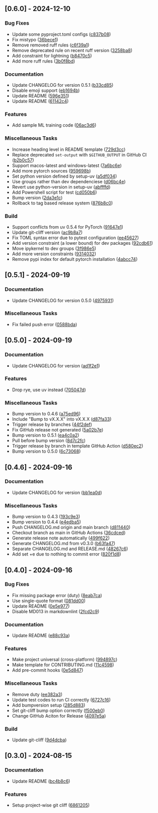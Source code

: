 ## [0.6.0] - 2024-12-10

### Bug Fixes

- Update some pyproject.toml configs ([c837b08](https://github.com/vince-test-org/changelog-generator-example/commit/c837b087dbf3ea0e1b23e95f30e3264375fa64f4))
- Fix mistypo ([36bece1](https://github.com/vince-test-org/changelog-generator-example/commit/36bece10b90c72ff2facb0b75ebe204b92a29213))
- Remove removed ruff rules ([c6f39a1](https://github.com/vince-test-org/changelog-generator-example/commit/c6f39a17b64b283cd327625da861cf3e1cfdb667))
- Remove deprecated rule on recent ruff version ([3258ba8](https://github.com/vince-test-org/changelog-generator-example/commit/3258ba82fa556ccd82dfc4320454a6f6f0f96121))
- Add constraint for lightning ([b8470c5](https://github.com/vince-test-org/changelog-generator-example/commit/b8470c5af66e0c108ad472fce732f07602b1a346))
- Add more ruff rules ([3b0f8bd](https://github.com/vince-test-org/changelog-generator-example/commit/3b0f8bd2112610e1a4972802337e803e34a0bc9f))

### Documentation

- Update CHANGELOG for version 0.5.1 ([b33cd85](https://github.com/vince-test-org/changelog-generator-example/commit/b33cd85222ca8aa2bd59d3779123891c67c32a10))
- Disable emoji support ([eb1694b](https://github.com/vince-test-org/changelog-generator-example/commit/eb1694bb6739edea8f03fa56acb22ff4931a2880))
- Update README ([596e351](https://github.com/vince-test-org/changelog-generator-example/commit/596e3511da6cf5fabeb444903c09db1da3432600))
- Update README ([61142c4](https://github.com/vince-test-org/changelog-generator-example/commit/61142c4a088a1743ff4ccbfa314d9a69b72685cf))

### Features

- Add sample ML training code ([06ac3d6](https://github.com/vince-test-org/changelog-generator-example/commit/06ac3d6d708a8de92741290169b38cdff309b678))

### Miscellaneous Tasks

- Increase heading level in README template ([729d3cc](https://github.com/vince-test-org/changelog-generator-example/commit/729d3cc695d0c6c74b02a51e7cf563c8a5b172dc))
- Replace deprecated `set-output` with `$GITHUB_OUTPUT` in GitHub CI ([b2b0c57](https://github.com/vince-test-org/changelog-generator-example/commit/b2b0c576826e2be87e51670c92e2b60247ffc6b9))
- Support macos-latest and windows-latest ([7a6bc6e](https://github.com/vince-test-org/changelog-generator-example/commit/7a6bc6e3b2f5b672f8d683cf277437719e635ea4))
- Add more pytorch sources ([959698b](https://github.com/vince-test-org/changelog-generator-example/commit/959698b13aa113b029f55129dcc7c7f2e5a1c3c7))
- Set python version defined by setup-uv ([a5df034](https://github.com/vince-test-org/changelog-generator-example/commit/a5df0344860502481422e970df207714f965f588))
- Use groups rather than dev dependenciese ([d06bc4e](https://github.com/vince-test-org/changelog-generator-example/commit/d06bc4e220333952d38ef05d533bc01365d05649))
- Revert use python-version in setup-uv ([abffffd](https://github.com/vince-test-org/changelog-generator-example/commit/abffffdf697de43b0c4f11b8fdb97e21a227ad8c))
- Add Powershell script for test ([cd050b6](https://github.com/vince-test-org/changelog-generator-example/commit/cd050b6bd72c861927a4b0d599b3994b3af3ca81))
- Bump version ([2da3e1c](https://github.com/vince-test-org/changelog-generator-example/commit/2da3e1c3c7f1b20180a08f9096d27ea6db3dd370))
- Rollback to tag based release system ([876b8c0](https://github.com/vince-test-org/changelog-generator-example/commit/876b8c000ad22d2a5a9d01ea3678c764a5c2b4da))

### Build

- Support conflicts from uv 0.5.4 for PyTorch ([91647e1](https://github.com/vince-test-org/changelog-generator-example/commit/91647e13532a52c03c039b93a0a598d1398ccb16))
- Update git-cliff version ([ac9b8a7](https://github.com/vince-test-org/changelog-generator-example/commit/ac9b8a7b5a68471b0b323301529d00d16d3b0970))
- Fix TOML syntax error due to pytest configuration ([ee45627](https://github.com/vince-test-org/changelog-generator-example/commit/ee4562750956b6f4c207000b4fac7a5faa3e21c6))
- Add version constraint (a lower bound) for dev packages ([92cdb61](https://github.com/vince-test-org/changelog-generator-example/commit/92cdb61e79338b589d1df92afa3f0600d9d1a29b))
- Move ipykernel to dev groups ([3f986e5](https://github.com/vince-test-org/changelog-generator-example/commit/3f986e5182940478565a1ca4e3f46d5a0cd81276))
- Add more version constraints ([9314032](https://github.com/vince-test-org/changelog-generator-example/commit/9314032ca3f1f5c276dac6beaebc5491e140316c))
- Remove pypi index for default pytorch installation ([4abcc74](https://github.com/vince-test-org/changelog-generator-example/commit/4abcc74513508cd6c6dfdc2e013ea6114a5c4b2f))

## [0.5.1] - 2024-09-19

### Documentation

- Update CHANGELOG for version 0.5.0 ([4975931](https://github.com/vince-test-org/changelog-generator-example/commit/49759319b5ba24b442d3f478d3d41357ff8561f4))

### Miscellaneous Tasks

- Fix failed push error ([0588bda](https://github.com/vince-test-org/changelog-generator-example/commit/0588bda808674f2cc105fe9ffad6776daa6d19ba))

## [0.5.0] - 2024-09-19

### Documentation

- Update CHANGELOG for version ([ad1f2e1](https://github.com/vince-test-org/changelog-generator-example/commit/ad1f2e13c33de5c996a9ee5625ba751836c17b44))

### Features

- Drop rye, use uv instead ([705047d](https://github.com/vince-test-org/changelog-generator-example/commit/705047d233434b6039e58b304305eab1ed2f5889))

### Miscellaneous Tasks

- Bump version to 0.4.6 ([a75ed96](https://github.com/vince-test-org/changelog-generator-example/commit/a75ed963937621c6ce1fa010f3d5476f54796b75))
- Include "Bump to vX.X.X" into vX.X.X ([d87fa33](https://github.com/vince-test-org/changelog-generator-example/commit/d87fa33e0f96519bc5fedfe2e57c04fb5964bf8c))
- Trigger release by branches ([44f2def](https://github.com/vince-test-org/changelog-generator-example/commit/44f2def1fc678522d2a49f9a09fbf9a973e2310b))
- Fix GitHub release not generated ([5a02b7e](https://github.com/vince-test-org/changelog-generator-example/commit/5a02b7e73b00e6ef6dffe7b3178f72d23df3c2f6))
- Bump version to 0.5.1 ([ea4c0a2](https://github.com/vince-test-org/changelog-generator-example/commit/ea4c0a21a5fa2984fbf5b1047d45797e65b8ff5d))
- Pull before bump version ([8d7c2fc](https://github.com/vince-test-org/changelog-generator-example/commit/8d7c2fcd83a1a94ba95fe232ba3faf62353728c1))
- Trigger release by branch in template GitHub Action ([d580ec2](https://github.com/vince-test-org/changelog-generator-example/commit/d580ec20d6b0d399e0446c77e323520235f711de))
- Bump version to 0.5.0 ([6c73068](https://github.com/vince-test-org/changelog-generator-example/commit/6c73068141262285933e0fd8a0a9d6c56aee5755))

## [0.4.6] - 2024-09-16

### Documentation

- Update CHANGELOG for version ([bb1ea0d](https://github.com/vince-test-org/changelog-generator-example/commit/bb1ea0d8eae250eaa9345493d53679dae9f983c2))

### Miscellaneous Tasks

- Bump version to 0.4.3 ([193c9e3](https://github.com/vince-test-org/changelog-generator-example/commit/193c9e3eff96d28a55b66ff0b98f8fad561587fb))
- Bump version to 0.4.4 ([e4edba5](https://github.com/vince-test-org/changelog-generator-example/commit/e4edba596cfdd8e97dd8f2eed4602692d61dd4cb))
- Push CHANGELOG.md origin and main branch ([d811440](https://github.com/vince-test-org/changelog-generator-example/commit/d811440c1efe93a21f5e31732b499b1e0d98c7e6))
- Checkout branch as main in GitHub Actions ([36cdced](https://github.com/vince-test-org/changelog-generator-example/commit/36cdced9292c21f75de1ffda6c3e45b966bbcddb))
- Generate release note automatically ([499f622](https://github.com/vince-test-org/changelog-generator-example/commit/499f622254324c7d3acce6c8c38960a2c18cb84b))
- Generate CHANGELOG.md from v0.3.0 ([b63fa47](https://github.com/vince-test-org/changelog-generator-example/commit/b63fa47457673f085c6b4db35720fab1c695a3fd))
- Separate CHANGELOG.md and RELEASE.md ([48267c6](https://github.com/vince-test-org/changelog-generator-example/commit/48267c623d019fbd17df6b5148d78214bb26656c))
- Add set +e due to nothing to commit error ([820f1d8](https://github.com/vince-test-org/changelog-generator-example/commit/820f1d8b6de15d8d75fa2e8af062a0b19650b4b5))

## [0.4.0] - 2024-09-16

### Bug Fixes

- Fix missing package error (duty) ([8eab7ca](https://github.com/vince-test-org/changelog-generator-example/commit/8eab7caaa6739dab01aa22aad1f57e147ea18ad7))
- Use single-quote format ([081dd00](https://github.com/vince-test-org/changelog-generator-example/commit/081dd0081e942da45ace0cb4c93ef1ed0b9147ff))
- Update README ([0e5e977](https://github.com/vince-test-org/changelog-generator-example/commit/0e5e9775125b10daf27fffe829099edde1e9a0b2))
- Disable MD013 in markdownlint ([2fcd2c9](https://github.com/vince-test-org/changelog-generator-example/commit/2fcd2c9c50d497affe95c995062a97a14ac141d3))

### Documentation

- Update README ([e88c93a](https://github.com/vince-test-org/changelog-generator-example/commit/e88c93a59ef208f5f6af5d3778ad11541e8d7517))

### Features

- Make project universal (cross-platform) ([994897c](https://github.com/vince-test-org/changelog-generator-example/commit/994897ce2d8e99c486318133103ac69ee6e5568f))
- Make template for CONTRIBUTING.md ([11c4598](https://github.com/vince-test-org/changelog-generator-example/commit/11c4598e76eb36b8a16ad3c7f01e513e99db1958))
- Add pre-commit hooks ([0e5d847](https://github.com/vince-test-org/changelog-generator-example/commit/0e5d8471ba7fce645f7d72f05b9d8482317b10cb))

### Miscellaneous Tasks

- Remove duty ([ee382a3](https://github.com/vince-test-org/changelog-generator-example/commit/ee382a31540fdace71ec0fbe977e528aa1ae514d))
- Update test codes to run CI correctly ([6727c16](https://github.com/vince-test-org/changelog-generator-example/commit/6727c16794f6df5cd563bbb86de4499d3826a4a3))
- Add bumpversion setup ([285d883](https://github.com/vince-test-org/changelog-generator-example/commit/285d883ab1fc835b3c7d7a916fddd56b460eb62f))
- Set git-cliff bump option correctly ([f500eb0](https://github.com/vince-test-org/changelog-generator-example/commit/f500eb0ca0e4b021740a44fb6ac4af1ff7cbfbff))
- Change GitHub Aciton for Release ([4097e5a](https://github.com/vince-test-org/changelog-generator-example/commit/4097e5af2a6d8dd1bd72150d83e2db841107fb02))

### Build

- Update git-cliff ([9d4dcba](https://github.com/vince-test-org/changelog-generator-example/commit/9d4dcbab0c4e92867a319097170b2397fe8ac798))

## [0.3.0] - 2024-08-15

### Documentation

- Update README ([bc4b8c6](https://github.com/vince-test-org/changelog-generator-example/commit/bc4b8c671809d2a43753b885c36599a305aab135))

### Features

- Setup project-wise git cliff ([6861205](https://github.com/vince-test-org/changelog-generator-example/commit/6861205881afd901062ae5ccc14481e82b3576d9))

<!-- generated by git-cliff -->

